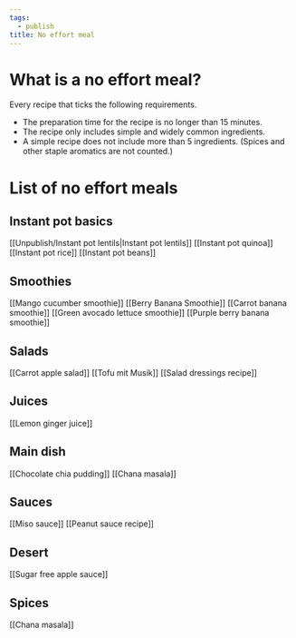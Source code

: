```yaml
---
tags:
  - publish
title: No effort meal
---
```

# What is a no effort meal?
Every recipe that ticks the following requirements.
- The preparation time for the recipe is no longer than 15 minutes.
- The recipe only includes simple and widely common ingredients.
- A simple recipe does not include more than 5 ingredients. (Spices and other staple aromatics are not counted.)
# List of no effort meals
## Instant pot basics
[[Unpublish/Instant pot lentils|Instant pot lentils]]
[[Instant pot quinoa]]
[[Instant pot rice]]
[[Instant pot beans]]
## Smoothies
[[Mango cucumber smoothie]]
[[Berry Banana Smoothie]]
[[Carrot banana smoothie]]
[[Green avocado lettuce smoothie]]
[[Purple berry banana smoothie]]
## Salads
[[Carrot apple salad]]
[[Tofu mit Musik]]
[[Salad dressings recipe]]
## Juices
[[Lemon ginger juice]]
## Main dish
[[Chocolate chia pudding]]
[[Chana masala]]
## Sauces
[[Miso sauce]]
[[Peanut sauce recipe]]
## Desert
[[Sugar free apple sauce]]
## Spices
[[Chana masala]]